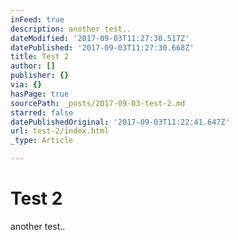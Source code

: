 ```yaml
---
inFeed: true
description: another test..
dateModified: '2017-09-03T11:27:30.517Z'
datePublished: '2017-09-03T11:27:30.668Z'
title: Test 2
author: []
publisher: {}
via: {}
hasPage: true
sourcePath: _posts/2017-09-03-test-2.md
starred: false
datePublishedOriginal: '2017-09-03T11:22:41.647Z'
url: test-2/index.html
_type: Article

---
```

# Test 2

another test..